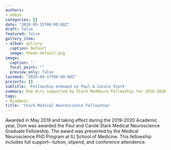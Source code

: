 ```yaml
---
authors:
- admin
categories: []
date: "2019-05-15T00:00:00Z"
draft: false
featured: false
gallery_item:
- album: gallery
  caption: Default
  image: theme-default.png
image:
  caption: ''
  focal_point: ""
  preview_only: false
lastmod: "2020-04-17T00:00:00Z"
projects: []
subtitle: 'Fellowship endowed by Paul & Carole Stark'
summary: Dom Acri supported by Stark MedNeuro Fellowship for 2019-2020 Academic Year
tags:
- Academic
title: 'Stark Medical Neuroscience Fellowship'
---
```


Awarded in May 2019 and taking effect during the 2019-2020 Academic year, Dom was awarded the Paul and Carole Stark Medical Neuroscience Graduate Fellowship. The award was presented by the Medical Neuroscience PhD Program at IU School of Medicine. This fellowship includes full support--tuition, stipend, and conference attendence. 
